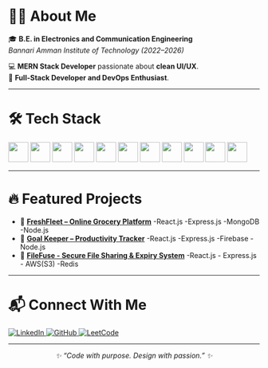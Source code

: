 # 👩‍💻 About Me

🎓 **B.E. in Electronics and Communication Engineering**  
*Bannari Amman Institute of Technology (2022–2026)*

💻 **MERN Stack Developer** passionate about **clean UI/UX**.  
🚀 **Full-Stack Developer and DevOps Enthusiast**.

---

# 🛠️ Tech Stack

<p align="left">
  <img src="https://cdn.jsdelivr.net/gh/devicons/devicon/icons/javascript/javascript-original.svg" width="40" height="40"/>
  <img src="https://cdn.jsdelivr.net/gh/devicons/devicon/icons/c/c-original.svg" width="40" height="40"/>
  <img src="https://cdn.jsdelivr.net/gh/devicons/devicon/icons/java/java-original.svg" width="40" height="40"/>
  <img src="https://cdn.jsdelivr.net/gh/devicons/devicon/icons/react/react-original.svg" width="40" height="40"/>
  <img src="https://cdn.jsdelivr.net/gh/devicons/devicon/icons/nodejs/nodejs-original.svg" width="40" height="40"/>
  <img src="https://cdn.jsdelivr.net/gh/devicons/devicon/icons/express/express-original.svg" width="40" height="40"/>
  <img src="https://cdn.jsdelivr.net/gh/devicons/devicon/icons/mongodb/mongodb-original.svg" width="40" height="40"/>
  <img src="https://cdn.jsdelivr.net/gh/devicons/devicon/icons/mysql/mysql-original.svg" width="40" height="40"/>
  <img src="https://cdn.jsdelivr.net/gh/devicons/devicon/icons/html5/html5-original.svg" width="40" height="40"/>
  <img src="https://cdn.jsdelivr.net/gh/devicons/devicon/icons/css3/css3-original.svg" width="40" height="40"/>
  <img src="https://cdn.jsdelivr.net/gh/devicons/devicon/icons/firebase/firebase-plain.svg" width="40" height="40"/>
</p>


---

# 🔥 Featured Projects

- 🌽 **[FreshFleet – Online Grocery Platform](https://freshfleet.vercel.app)**
         -React.js    -Express.js    -MongoDB     -Node.js
- 🎯 **[Goal Keeper – Productivity Tracker](https://goalkee.vercel.app/)**
         -React.js    -Express.js    -Firebase    -Node.js
- 📸 **[FileFuse -  Secure File Sharing & Expiry System](https://filefuse.vercel.app/)**   -React.js    - Express.js    - AWS(S3)   -Redis 

---

# 📬 Connect With Me

<p align="left">
  <a href="https://www.linkedin.com/in/deepadharsinik" target="_blank">
    <img src="https://img.shields.io/badge/LinkedIn-0A66C2?style=for-the-badge&logo=linkedin&logoColor=white" alt="LinkedIn" />
  </a>
  <a href="https://github.com/deepadharsini" target="_blank">
    <img src="https://img.shields.io/badge/GitHub-181717?style=for-the-badge&logo=github&logoColor=white" alt="GitHub" />
  </a>
  <a href="https://leetcode.com/u/deepadharsini_1203/" target="_blank">
    <img src="https://img.shields.io/badge/LeetCode-FFA116?style=for-the-badge&logo=leetcode&logoColor=black" alt="LeetCode" />
  </a>
</p>

---

<p align="center"><i>✨ “Code with purpose. Design with passion.” ✨</i></p>
